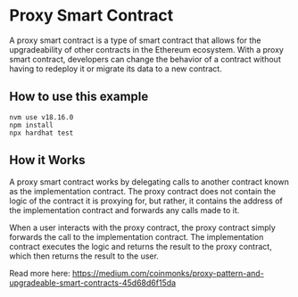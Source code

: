 # Proxy Smart Contract
A proxy smart contract is a type of smart contract that allows for the upgradeability of other contracts in the Ethereum ecosystem. With a proxy smart contract, developers can change the behavior of a contract without having to redeploy it or migrate its data to a new contract.

## How to use this example
```
nvm use v18.16.0
npm install 
npx hardhat test
```

## How it Works
A proxy smart contract works by delegating calls to another contract known as the implementation contract. The proxy contract does not contain the logic of the contract it is proxying for, but rather, it contains the address of the implementation contract and forwards any calls made to it.

When a user interacts with the proxy contract, the proxy contract simply forwards the call to the implementation contract. The implementation contract executes the logic and returns the result to the proxy contract, which then returns the result to the user.

Read more here: https://medium.com/coinmonks/proxy-pattern-and-upgradeable-smart-contracts-45d68d6f15da 